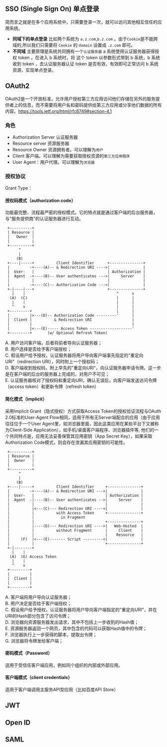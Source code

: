 SSO (Single Sign On) 单点登录
------
简而言之就是在多个应用系统中，只需要登录一次，就可以访问其他相互信任的应用系统。
* **同域下的单点登录**
  比如两个系统为 `a.z.com`,`b.z.com` 。由于`Cookie`是不能跨域的,所以我们只需要将 `Cookie` 的 `domain` 设置成 `.z.com` 即可。
* **不同域**
  主要原理是系统共同拥有一个`认证服务器` a 系统使用认证服务器获得授权 token ，在进入 b 系统时，将 这个 token 以参数形式带到 b 系统，b 系统收到 token ，去认证服务器认证 token 是否有效，有效即可正常访问 b 系统资源，实现单点登录。


## OAuth2
OAuth2是一个开放标准，允许用户授权第三方应用访问他们存储在另外的服务提供者上的信息，而不需要将用户名和密码提供给第三方应用或分享他们数据的所有内容。https://tools.ietf.org/html/rfc6749#section-4.1

### 角色
* Authorization Server 认证服务器
* Resource server 资源服务器
* Resource Owner 资源拥有者。可以理解为`用户`
* Client 客户端。可以理解为需要获取授权资源的`第三方应用程序`
* User Agent：用户代理。可以理解为`浏览器`

### 授权协议
Grant Type：
#### 授权码模式（authorization code）  
功能最完整、流程最严密的授权模式。它的特点就是通过客户端的后台服务器，与"服务提供商"的认证服务器进行互动。


     +----------+
     | Resource |
     |   Owner  |
     |          |
     +----------+
          ^
          |
         (B)
     +----|-----+          Client Identifier      +---------------+
     |         -+----(A)-- & Redirection URI ---->|               |
     |  User-   |                                 | Authorization |
     |  Agent  -+----(B)-- User authenticates --->|     Server    |
     |          |                                 |               |
     |         -+----(C)-- Authorization Code ---<|               |
     +-|----|---+                                 +---------------+
       |    |                                         ^      v
      (A)  (C)                                        |      |
       |    |                                         |      |
       ^    v                                         |      |
     +---------+                                      |      |
     |         |>---(D)-- Authorization Code ---------'      |
     |  Client |          & Redirection URI                  |
     |         |                                             |
     |         |<---(E)----- Access Token -------------------'
     +---------+       (w/ Optional Refresh Token)

A. 用户访问客户端，后者将前者导向认证服务器；  
B. 用户选择是否给予客户端授权；  
C. 假设用户给予授权，认证服务器将用户导向客户端事先指定的"重定向URI"（redirection URI），同时附上一个授权码；  
D. 客户端收到授权码，附上早先的"重定向URI"，向认证服务器申请令牌。这一步是在客户端的后台的服务器上完成的，对用户不可见；  
E. 认证服务器核对了授权码和重定向URI，确认无误后，向客户端发送访问令牌（access token）和更新令牌（refresh token）  


#### 简化模式（implicit）  
采用Implicit Grant（隐式授权）方式获取Access Token的授权验证流程与OAuth 2.0标准的User-Agent Flow相同，适用于所有无Server端配合的应用（由于应用往往位于一个User Agent里，如浏览器里面，因此这类应用在某些平台下又被称为Client-Side Application），如手机/桌面客户端程序、浏览器插件等, 他们的一个共同特点是，应用无法妥善保管其应用密钥（App Secret Key），如果采取Authorization Code模式，则会存在泄漏其应用密钥的可能性。



     +----------+
     | Resource |
     |  Owner   |
     |          |
     +----------+
          ^
          |
         (B)
     +----|-----+          Client Identifier     +---------------+
     |         -+----(A)-- & Redirection URI --->|               |
     |  User-   |                                | Authorization |
     |  Agent  -|----(B)-- User authenticates -->|     Server    |
     |          |                                |               |
     |          |<---(C)--- Redirection URI ----<|               |
     |          |          with Access Token     +---------------+
     |          |            in Fragment
     |          |                                +---------------+
     |          |----(D)--- Redirection URI ---->|   Web-Hosted  |
     |          |          without Fragment      |     Client    |
     |          |                                |    Resource   |
     |     (F)  |<---(E)------- Script ---------<|               |
     |          |                                +---------------+
     +-|--------+
       |    |
      (A)  (G) Access Token
       |    |
       ^    v
     +---------+
     |         |
     |  Client |
     |         |
     +---------+




A. 客户端将用户导向认证服务器；  
B. 用户决定是否给于客户端授权；  
C. 假设用户给予授权，认证服务器将用户导向客户端指定的"重定向URI"，并在URI的Hash部分包含了访问令牌；  
D. 浏览器向资源服务器发出请求，其中不包括上一步收到的Hash值；  
E. 资源服务器返回一个网页，其中包含的代码可以获取Hash值中的令牌；  
F. 浏览器执行上一步获得的脚本，提取出令牌；  
G. 浏览器将令牌发给客户端；  

#### 密码模式（Password）  
适用于受信任客户端应用，例如同个组织的内部或外部应用。
#### 客户端模式（client credentials）  
适用于客户端调用主服务API型应用（比如百度API Store）


## JWT
## Open ID
## SAML
